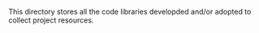 This directory stores all the code libraries developded and/or adopted to collect project resources. 

